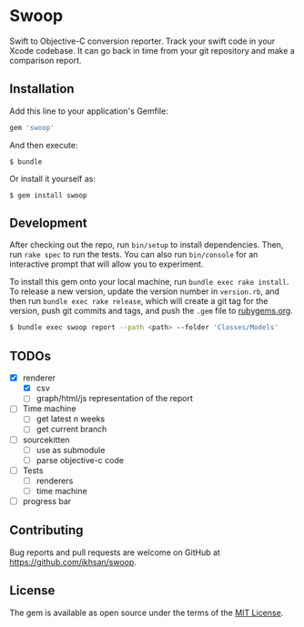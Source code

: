 # Swoop

Swift to Objective-C conversion reporter. Track your swift code in your Xcode codebase. It can go back in time from your git repository and make a comparison report.

## Installation

Add this line to your application's Gemfile:

```ruby
gem 'swoop'
```

And then execute:

    $ bundle

Or install it yourself as:

    $ gem install swoop

## Development

After checking out the repo, run `bin/setup` to install dependencies. Then, run `rake spec` to run the tests. You can also run `bin/console` for an interactive prompt that will allow you to experiment.

To install this gem onto your local machine, run `bundle exec rake install`. To release a new version, update the version number in `version.rb`, and then run `bundle exec rake release`, which will create a git tag for the version, push git commits and tags, and push the `.gem` file to [rubygems.org](https://rubygems.org).

```bash
$ bundle exec swoop report --path <path> --folder 'Classes/Models'
```

## TODOs

- [x] renderer
  - [x] csv
  - [ ] graph/html/js representation of the report
- [ ] Time machine
  - [ ] get latest n weeks
  - [ ] get current branch
- [ ] sourcekitten
  - [ ] use as submodule
  - [ ] parse objective-c code
- [ ] Tests
  - [ ] renderers
  - [ ] time machine
- [ ] progress bar

## Contributing

Bug reports and pull requests are welcome on GitHub at https://github.com/ikhsan/swoop.

## License

The gem is available as open source under the terms of the [MIT License](http://opensource.org/licenses/MIT).
